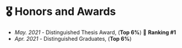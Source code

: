 # 🎖️ Honors and Awards
- *May. 2021* - Distinguished Thesis Award, (**Top 6%**)   🚩 **Ranking #1**
- *Apr. 2021* - Distinguished Graduates,    (**Top 6%**)
